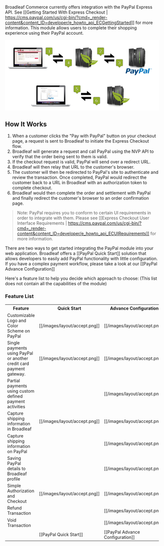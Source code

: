 Broadleaf Commerce currently offers integration with the PayPal Express API. See [[Getting Started With Express Checkout | https://cms.paypal.com/us/cgi-bin/?cmd=_render-content&content_ID=developer/e_howto_api_ECGettingStarted]] for more information. This module allows users to complete their shopping experience using their PayPal account.

![Paypal Diagram](images/payment-paypal-diagram.png)

## How It Works
1. When a customer clicks the "Pay with PayPal" button on your checkout page, a request is sent to Broadleaf to initiate the Express Checkout flow.
2. Broadleaf will generate a request and call PayPal using the NVP API to verify that the order being sent to them is valid.
3. If the checkout request is valid, PayPal will send over a redirect URL.
4. Broadleaf will then relay that URL to the customer's browser.
5. The customer will then be redirected to PayPal's site to authenticate and review the transaction. Once completed, PayPal would redirect the customer back to a URL in Broadleaf with an authorization token to complete checkout.
6. Broadleaf would then complete the order and settlement with PayPal and finally redirect the customer's browser to an order confirmation page.

> Note: PayPal requires you to conform to certain UI requirements in order to integrate with them. Please see [[Express Checkout User Interface Requirements | https://cms.paypal.com/us/cgi-bin/?cmd=_render-content&content_ID=developer/e_howto_api_ECUIRequirements]] for more information.

There are two ways to get started integrating the PayPal module into your web application. 
Broadleaf offers a [[PayPal Quick Start]] solution that allows developers to easily add PayPal functionality with little configuration.
If you have a complex payment workflow, please take a look at our [[PayPal Advance Configuration]]

Here's a feature list to help you decide which approach to choose:
(This list does not contain all the capabilities of the module)

### Feature List
<table>
  <tr>
    <th>Feature</th>
    <th>Quick Start</th>
    <th>Advance Configuration</th>
  </tr>
  <tr>
    <td>Customizable Logo and Color Scheme on PayPal </td>
    <td>[[/images/layout/accept.png]]</td>
    <td>[[/images/layout/accept.png]]</td>
  </tr>
  <tr>
    <td>Single payments using PayPal or another credit card payment gateway. </td>
    <td>[[/images/layout/accept.png]]</td>
    <td>[[/images/layout/accept.png]]</td>
  </tr>
  <tr>
    <td>Partial payments using custom defined payment activities </td>
    <td></td>
    <td>[[/images/layout/accept.png]]</td>
  </tr>
  <tr>
    <td>Capture shipping information in Broadleaf </td>
    <td>[[/images/layout/accept.png]]</td>
    <td>[[/images/layout/accept.png]]</td>
  </tr>
  <tr>
    <td>Capture shipping information on PayPal </td>
    <td></td>
    <td>[[/images/layout/accept.png]]</td>
  </tr>
  <tr>
    <td>Saving PayPal details to Broadleaf profile </td>
    <td></td>
    <td>[[/images/layout/accept.png]]</td>
  </tr>
  <tr>
    <td>Simple Authorization and Checkout</td>
    <td>[[/images/layout/accept.png]]</td>
    <td>[[/images/layout/accept.png]]</td>
  </tr>  
  <tr>
    <td>Refund Transaction</td>
    <td></td>
    <td>[[/images/layout/accept.png]]</td>
  </tr>
  <tr>
    <td>Void Transaction</td>
    <td></td>
    <td>[[/images/layout/accept.png]]</td>
  </tr>
    <td></td>
    <td>[[PayPal Quick Start]]</td>
    <td>[[PayPal Advance Configuration]]</td>
  </tr>  
</table>